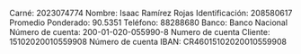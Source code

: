Carné: 2023074774
Nombre: Isaac Ramírez Rojas
Identificación: 208580617
Promedio Ponderado: 90.5351
Teléfono: 88288680
Banco: Banco Nacional
Número de cuenta: 200-01-020-055990-8
Numero de cuenta Cliente: 15102020010559908
Número de cuenta IBAN: CR46015102020010559908

